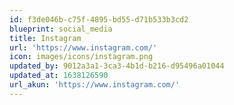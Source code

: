 ```yaml
---
id: f3de046b-c75f-4895-bd55-d71b533b3cd2
blueprint: social_media
title: Instagram
url: 'https://www.instagram.com/'
icon: images/icons/instagram.png
updated_by: 9012a3a1-3ca3-4b1d-b216-d95496a01044
updated_at: 1638126590
url_akun: 'https://www.instagram.com/'
---
```

